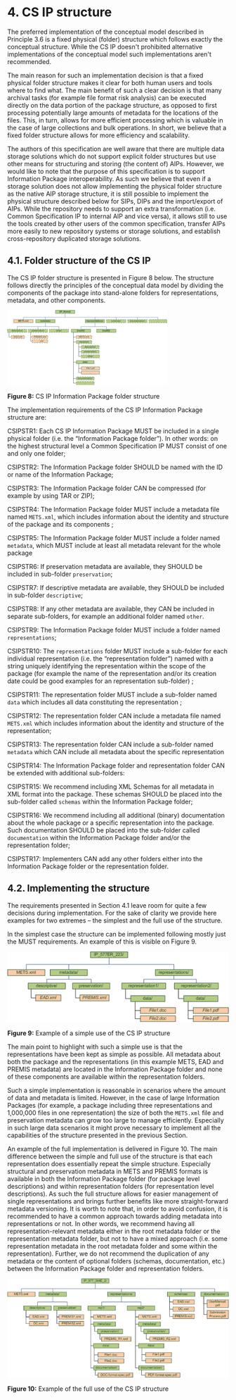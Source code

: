 # 4.	CS IP structure
The preferred implementation of the conceptual model described in Principle 3.6 is a fixed physical (folder) structure which follows exactly the conceptual structure. While the CS IP doesn't prohibited alternative implementations of the conceptual model such implementations aren't recommended.

The main reason for such an implementation decision is that a fixed physical folder structure makes it clear for both human users and tools where to find what. The main benefit of such a clear decision is that many archival tasks (for example file format risk analysis) can be executed directly on the data portion of the package structure, as opposed to first processing potentially large amounts of metadata for the locations of the files. This, in turn, allows for more efficient processing which is valuable in the case of large collections and bulk operations. In short, we believe that a fixed folder structure allows for more efficiency and scalability.

The authors of this specification are well aware that there are multiple data storage solutions which do not support explicit folder structures but use other means for structuring and storing (the content of) AIPs.
However, we would like to note that the purpose of this specification is to support Information Package interoperability. As such we believe that even if a storage solution does not allow implementing the physical folder structure as the native AIP storage structure, it is still possible to implement the physical structure described below for SIPs, DIPs and the import/export of AIPs. While the repository needs to support an extra transformation (i.e. Common Specification IP to internal AIP and vice versa), it allows still
to use the tools created by other users of the common specification, transfer AIPs more easily to new repository systems or storage solutions, and establish cross-repository duplicated storage solutions.

## 4.1.	Folder structure of the CS IP
The CS IP folder structure is presented in Figure 8 below. The structure follows directly the principles of the conceptual data model by dividing the components of the package into stand-alone folders for representations, metadata, and other components.

<a name="fig8"></a>
![IP Folder Structure](fig_8_cs_ip_struct.png "CS IP Information Package folder structure.")

**Figure 8:** CS IP Information Package folder structure

The implementation requirements of the CS IP Information Package structure are:

<a name="CSIPSTR1"></a>
CSIPSTR1: Each CS IP Information Package MUST be included in a single physical folder (i.e. the “Information Package folder”). In other words: on the highest structural level a Common Specification IP MUST consist of one and only one folder;

<a name="CSIPSTR2"></a>
CSIPSTR2: The Information Package folder SHOULD be named with the ID or name of the Information Package;

<a name="CSIPSTR3"></a>
CSIPSTR3: The Information Package folder CAN be compressed (for example by using TAR or ZIP);

<a name="CSIPSTR4"></a>
CSIPSTR4: The Information Package folder MUST include a metadata file named `METS.xml`, which includes information about the identity and structure of the package and its components ;

<a name="CSIPSTR5"></a>
CSIPSTR5: The Information Package folder MUST include a folder named `metadata`, which MUST include at least all metadata relevant for the whole package

<a name="CSIPSTR6"></a>
CSIPSTR6: If preservation metadata are available, they SHOULD be included in sub-folder `preservation`;

<a name="CSIPSTR7"></a>
CSIPSTR7: If descriptive metadata are available, they SHOULD be included in sub-folder `descriptive`;

<a name="CSIPSTR8"></a>
CSIPSTR8: If any other metadata are available, they CAN be included in separate sub-folders, for example an additional folder named `other`.

<a name="CSIPSTR9"></a>
CSIPSTR9: The Information Package folder MUST include a folder named `representations`;

<a name="CSIPSTR10"></a>
CSIPSTR10: The `representations` folder MUST include a sub-folder for each individual representation (i.e. the “representation folder”) named with a string uniquely identifying the representation within the scope of the package (for example the name of the representation and/or its creation date could be good examples for an representation sub-folder) ;

<a name="CSIPSTR11"></a>
CSIPSTR11: The representation folder MUST include a sub-folder named `data` which includes all data constituting the representation ;

<a name="CSIPSTR12"></a>
CSIPSTR12: The representation folder CAN include a metadata file named `METS.xml` which includes information about the identity and structure of the representation;

<a name="CSIPSTR13"></a>
CSIPSTR13: The representation folder CAN include a sub-folder named `metadata` which CAN include all metadata about the specific representation

<a name="CSIPSTR14"></a>
CSIPSTR14: The Information Package folder and representation folder CAN be extended with additional sub-folders:

<a name="CSIPSTR15"></a>
CSIPSTR15: We recommend including XML Schemas for all metadata in XML format into the package. These schemas SHOULD be placed into the sub-folder called `schemas` within the Information Package folder;

<a name="CSIPSTR16"></a>
CSIPSTR16: We recommend including all additional (binary) documentation about the whole package or a specific representation into the package. Such documentation SHOULD be placed into the sub-folder called `documentation` within the Information Package folder and/or the representation folder;

<a name="CSIPSTR17"></a>
CSIPSTR17: Implementers CAN add any other folders either into the Information Package folder or the representation folder.

## 4.2.	Implementing the structure
The requirements presented in Section 4.1 leave room for quite a few decisions during implementation. For the sake of clarity we provide here examples for two extremes – the simplest and the full use of the structure.

In the simplest case the structure can be implemented following mostly just the MUST requirements. An example of this is visible on Figure 9.

<a name="fig9"></a>
![CS IP Example](fig_9_cs_ip_simple.png "Example of a simple use of the CS IP structure.")

**Figure 9:** Example of a simple use of the CS IP structure

The main point to highlight with such a simple use is that the representations have been kept as simple as possible. All metadata about both the package and the representations (in this example METS, EAD and
PREMIS metadata) are located in the Information Package folder and none of these components are available within the representation folders.

Such a simple implementation is reasonable in scenarios where the amount of data and metadata is limited. However, in the case of large Information Packages (for example, a package including three representations and 1,000,000 files in one representation) the size of both the `METS.xml` file and preservation metadata can grow too large to manage efficiently. Especially in such large data scenarios it might prove necessary to implement all the capabilities of the structure presented in the previous Section.

An example of the full implementation is delivered in Figure 10. The main difference between the simple and full use of the structure is that each representation does essentially repeat the simple structure. Especially structural and preservation metadata in METS and PREMIS formats is available in both the Information Package folder (for package level descriptions) and within representation folders (for representation level descriptions). As such the full structure allows for easier management of single representations and brings further benefits like more straight-forward metadata versioning. It is worth to note that, in order to avoid confusion, it is recommended to have a common approach towards adding metadata into representations or not. In other words, we recommend having all representation-relevant metadata either in the root metadata folder or the representation metadata folder, but not to have a mixed approach (i.e. some representation metadata in the root metadata folder and some within the representation). Further, we do not recommend the duplication of any metadata or the content of optional folders (schemas, documentation, etc.) between the Information Package folder and representation folders.

<a name="fig10"></a>
![CS IP Example](fig_10_cs_ip_full.png "Example of the full use of the CS IP structure.")

**Figure 10:** Example of the full use of the CS IP structure
 
